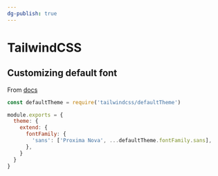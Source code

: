 ```yaml
---
dg-publish: true
---
```

# TailwindCSS

## Customizing default font

From [docs](https://tailwindcss.com/docs/font-family#customizing-the-default-font)

```js
const defaultTheme = require('tailwindcss/defaultTheme')

module.exports = {
  theme: {
    extend: {
      fontFamily: {
        'sans': ['Proxima Nova', ...defaultTheme.fontFamily.sans],
      },
    }
  }
}
```
